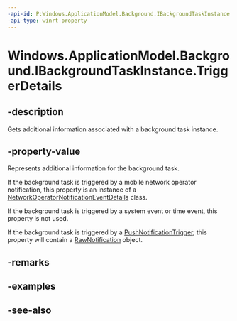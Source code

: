 ```yaml
---
-api-id: P:Windows.ApplicationModel.Background.IBackgroundTaskInstance.TriggerDetails
-api-type: winrt property
---
```


<!-- Property syntax
public object TriggerDetails { get; }
-->

# Windows.ApplicationModel.Background.IBackgroundTaskInstance.TriggerDetails

## -description
Gets additional information associated with a background task instance.

## -property-value
Represents additional information for the background task.

If the background task is triggered by a mobile network operator notification, this property is an instance of a [NetworkOperatorNotificationEventDetails](../windows.networking.networkoperators/networkoperatornotificationeventdetails.md) class.

If the background task is triggered by a system event or time event, this property is not used.

If the background task is triggered by a [PushNotificationTrigger](pushnotificationtrigger.md), this property will contain a [RawNotification](../windows.networking.pushnotifications/rawnotification.md) object.

## -remarks

## -examples

## -see-also
